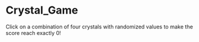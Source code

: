 # Crystal_Game
Click on a combination of four crystals with randomized values to make the score reach exactly 0!
